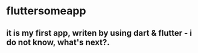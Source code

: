 # fluttersomeapp

## it is my first app, writen by using dart & flutter - i do not know, what's next?.

